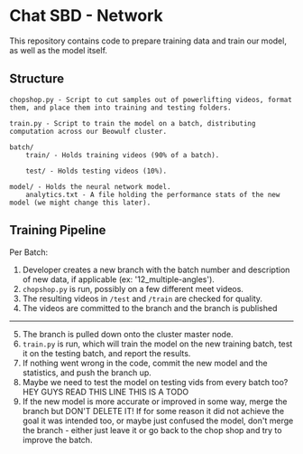 # Chat SBD - Network

This repository contains code to prepare training data and train our model, as well as the model itself.

## Structure

```
chopshop.py - Script to cut samples out of powerlifting videos, format them, and place them into training and testing folders.

train.py - Script to train the model on a batch, distributing computation across our Beowulf cluster.

batch/
    train/ - Holds training videos (90% of a batch).

    test/ - Holds testing videos (10%).

model/ - Holds the neural network model.
    analytics.txt - A file holding the performance stats of the new model (we might change this later).
```

## Training Pipeline

Per Batch:

1. Developer creates a new branch with the batch number and description of new data, if applicable (ex: '12_multiple-angles').
2. `chopshop.py` is run, possibly on a few different meet videos.
3. The resulting videos in `/test` and `/train` are checked for quality.
4. The videos are committed to the branch and the branch is published

---

5. The branch is pulled down onto the cluster master node.
6. `train.py` is run, which will train the model on the new training batch, test it on the testing batch, and report the results.
7. If nothing went wrong in the code, commit the new model and the statistics, and push the branch up.
8. Maybe we need to test the model on testing vids from every batch too? HEY GUYS READ THIS LINE THIS IS A TODO
9. If the new model is more accurate or improved in some way, merge the branch but DON'T DELETE IT! If for some reason it did not achieve the goal it was intended too, or maybe just confused the model, don't merge the branch - either just leave it or go back to the chop shop and try to improve the batch.